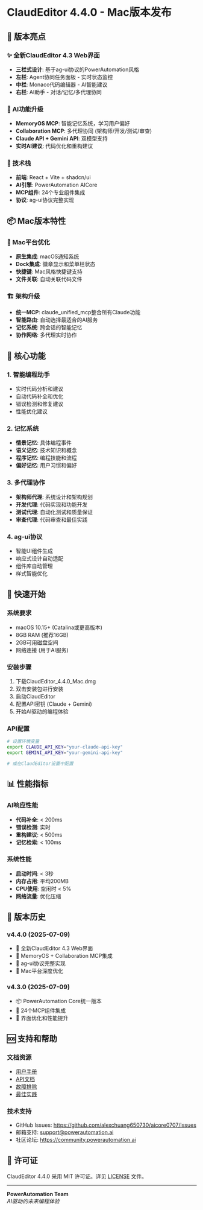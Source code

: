# ClaudEditor 4.4.0 - Mac版本发布

## 🚀 版本亮点

### ✨ 全新ClaudEditor 4.3 Web界面
- **三栏式设计**: 基于ag-ui协议的PowerAutomation风格
- **左栏**: Agent协同任务面板 - 实时状态监控
- **中栏**: Monaco代码编辑器 - AI智能建议
- **右栏**: AI助手 - 对话/记忆/多代理协同

### 🤖 AI功能升级
- **MemoryOS MCP**: 智能记忆系统，学习用户偏好
- **Collaboration MCP**: 多代理协同 (架构师/开发/测试/审查)
- **Claude API + Gemini API**: 双模型支持
- **实时AI建议**: 代码优化和重构建议

### 🔧 技术栈
- **前端**: React + Vite + shadcn/ui
- **AI引擎**: PowerAutomation AICore
- **MCP组件**: 24个专业组件集成
- **协议**: ag-ui协议完整实现

## 📦 Mac版本特性

### 🍎 Mac平台优化
- **原生集成**: macOS通知系统
- **Dock集成**: 徽章显示和菜单栏状态
- **快捷键**: Mac风格快捷键支持
- **文件关联**: 自动关联代码文件

### 🏗️ 架构升级
- **统一MCP**: claude_unified_mcp整合所有Claude功能
- **智能路由**: 自动选择最适合的AI服务
- **记忆系统**: 跨会话的智能记忆
- **协作网络**: 多代理实时协作

## 🎯 核心功能

### 1. 智能编程助手
- 实时代码分析和建议
- 自动代码补全和优化
- 错误检测和修复建议
- 性能优化建议

### 2. 记忆系统
- **情景记忆**: 具体编程事件
- **语义记忆**: 技术知识和概念
- **程序记忆**: 编程技能和流程
- **偏好记忆**: 用户习惯和偏好

### 3. 多代理协作
- **架构师代理**: 系统设计和架构规划
- **开发代理**: 代码实现和功能开发
- **测试代理**: 自动化测试和质量保证
- **审查代理**: 代码审查和最佳实践

### 4. ag-ui协议
- 智能UI组件生成
- 响应式设计自动适配
- 组件库自动管理
- 样式智能优化

## 🚀 快速开始

### 系统要求
- macOS 10.15+ (Catalina或更高版本)
- 8GB RAM (推荐16GB)
- 2GB可用磁盘空间
- 网络连接 (用于AI服务)

### 安装步骤
1. 下载ClaudEditor_4.4.0_Mac.dmg
2. 双击安装包进行安装
3. 启动ClaudEditor
4. 配置API密钥 (Claude + Gemini)
5. 开始AI驱动的编程体验

### API配置
```bash
# 设置环境变量
export CLAUDE_API_KEY="your-claude-api-key"
export GEMINI_API_KEY="your-gemini-api-key"

# 或在ClaudEditor设置中配置
```

## 📊 性能指标

### AI响应性能
- **代码补全**: < 200ms
- **错误检测**: 实时
- **重构建议**: < 500ms
- **记忆检索**: < 100ms

### 系统性能
- **启动时间**: < 3秒
- **内存占用**: 平均200MB
- **CPU使用**: 空闲时 < 5%
- **网络流量**: 优化压缩

## 🔄 版本历史

### v4.4.0 (2025-07-09)
- 🚀 全新ClaudEditor 4.3 Web界面
- 🤖 MemoryOS + Collaboration MCP集成
- 🎯 ag-ui协议完整实现
- 🍎 Mac平台深度优化

### v4.3.0 (2025-07-09)
- 📦 PowerAutomation Core统一版本
- 🔧 24个MCP组件集成
- 🎨 界面优化和性能提升

## 🆘 支持和帮助

### 文档资源
- [用户手册](./docs/user_guide.md)
- [API文档](./docs/api_reference.md)
- [故障排除](./docs/troubleshooting.md)
- [最佳实践](./docs/best_practices.md)

### 技术支持
- GitHub Issues: https://github.com/alexchuang650730/aicore0707/issues
- 邮箱支持: support@powerautomation.ai
- 社区论坛: https://community.powerautomation.ai

## 📄 许可证

ClaudEditor 4.4.0 采用 MIT 许可证。详见 [LICENSE](./LICENSE) 文件。

---

**PowerAutomation Team**  
*AI驱动的未来编程体验*

